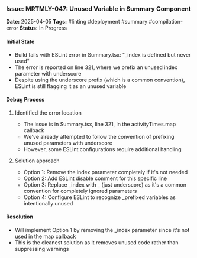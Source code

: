 ### Issue: MRTMLY-047: Unused Variable in Summary Component
**Date:** 2025-04-05
**Tags:** #linting #deployment #summary #compilation-error
**Status:** In Progress

#### Initial State
- Build fails with ESLint error in Summary.tsx: "_index is defined but never used"
- The error is reported on line 321, where we prefix an unused index parameter with underscore
- Despite using the underscore prefix (which is a common convention), ESLint is still flagging it as an unused variable

#### Debug Process
1. Identified the error location
   - The issue is in Summary.tsx, line 321, in the activityTimes.map callback
   - We've already attempted to follow the convention of prefixing unused parameters with underscore
   - However, some ESLint configurations require additional handling

2. Solution approach
   - Option 1: Remove the index parameter completely if it's not needed
   - Option 2: Add ESLint disable comment for this specific line
   - Option 3: Replace _index with _ (just underscore) as it's a common convention for completely ignored parameters
   - Option 4: Configure ESLint to recognize _prefixed variables as intentionally unused

#### Resolution
- Will implement Option 1 by removing the _index parameter since it's not used in the map callback
- This is the cleanest solution as it removes unused code rather than suppressing warnings
